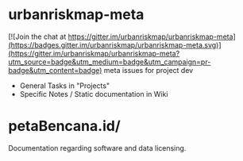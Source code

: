 # urbanriskmap-meta

[![Join the chat at https://gitter.im/urbanriskmap/urbanriskmap-meta](https://badges.gitter.im/urbanriskmap/urbanriskmap-meta.svg)](https://gitter.im/urbanriskmap/urbanriskmap-meta?utm_source=badge&utm_medium=badge&utm_campaign=pr-badge&utm_content=badge)
meta issues for project dev
- General Tasks in "Projects"
- Specific Notes / Static documentation in Wiki

# petaBencana.id/
Documentation regarding software and data licensing.

